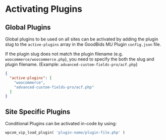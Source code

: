 # Activating Plugins

## Global Plugins

Global plugins to be used on all sites can be activated by adding the plugin slug to the `active-plugins` array in the GoodBids MU Plugin `config.json` file.

If the plugin slug does not match the plugin filename (e.g. `woocommerce/woocommerce.php`), you need to specify the both the slug and plugin filename. (Example: `advanced-custom-fields-pro/acf.php`)

```json
{
  "active-plugins": [
	"woocommerce",
	"advanced-custom-fields-pro/acf.php"
  ]
}
```

## Site Specific Plugins

Conditional Plugins can be activated in-code by using:
```php
wpcom_vip_load_plugin( 'plugin-name/plugin-file.php' )
```
